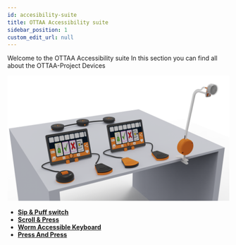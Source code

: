 ```yaml
---
id: accesibility-suite
title: OTTAA Accessibility suite
sidebar_position: 1
custom_edit_url: null
---
```

Welcome to the OTTAA Accessibility suite
In this section you can find all about the OTTAA-Project Devices

![OAS](/img/ottaa_project/OAS_55.png)


* **[Sip & Puff switch](/docs/Accesibility/sipAndPuff)**
* **[Scroll & Press](/docs/Accesibility/scrollAndPress)**
* **[Worm Accessible Keyboard](/docs/Accesibility/wormAccessible)**
* **[Press And Press](/docs/Accesibility/pressAndPress)**

